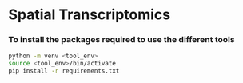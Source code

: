 # Spatial Transcriptomics

### To install the packages required to use the different tools 

```bash
python -m venv <tool_env>
source <tool_env>/bin/activate
pip install -r requirements.txt
```

